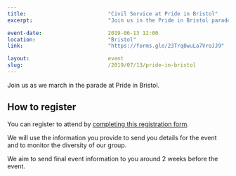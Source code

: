 ```yaml
---
title:  						"Civil Service at Pride in Bristol"
excerpt:	  					"Join us in the Pride in Bristol parade."

event-date:	 					2019-06-13 12:00
location: 						"Bristol"
link:							"https://forms.gle/23Trq8wuLa7VroJJ9"

layout: 						event
slug:							/2019/07/13/pride-in-bristol
---
```


Join us as we march in the parade at Pride in Bristol.

## How to register

You can register to attend by [completing this registration form](https://forms.gle/23Trq8wuLa7VroJJ9).

We will use the information you provide to send you details for the event and to monitor the diversity of our group.

We aim to send final event information to you around 2 weeks before the event.
